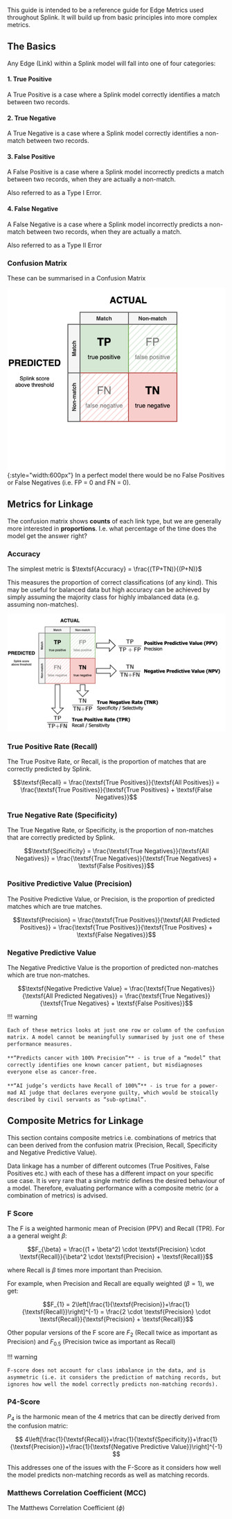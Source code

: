 This guide is intended to be a reference guide for Edge Metrics used throughout Splink. It will build up from basic principles into more complex metrics.

## The Basics

Any Edge (Link) within a Splink model will fall into one of four categories:

#### 1. True Positive

A True Positive is a case where a Splink model correctly identifies a match between two records.

#### 2. True Negative

A True Negative is a case where a Splink model correctly identifies a non-match between two records.

#### 3. False Positive

A False Positive is a case where a Splink model incorrectly predicts a match between two records, when they are actually a non-match.

Also referred to as a Type I Error.

#### 4. False Negative

A False Negative is a case where a Splink model incorrectly predicts a non-match between two records, when they are actually a match.

Also referred to as a Type II Error

### Confusion Matrix
These can be summarised in a Confusion Matrix

![](./image/confusion_matrix.drawio.png){:style="width:600px"}
In a perfect model there would be no False Positives or False Negatives (i.e. FP = 0 and FN = 0).

## Metrics for Linkage

The confusion matrix shows **counts** of each link type, but we are generally more interested in **proportions**. I.e. what percentage of the time does the model get the answer right?

### Accuracy

The simplest metric is $\textsf{Accuracy} = \frac{(TP+TN)}{(P+N)}$

This measures the proportion of correct classifications (of any kind). This may be useful for balanced data but high accuracy can be achieved by simply assuming the majority class for highly imbalanced data (e.g. assuming non-matches).


![](./image/confusion_matrix_extra.drawio.png)

### True Positive Rate (Recall)

The True Positve Rate, or Recall, is the proportion of matches that are correctly predicted by Splink.

$$\textsf{Recall} = \frac{\textsf{True Positives}}{\textsf{All Positives}} = \frac{\textsf{True Positives}}{\textsf{True Positives} + \textsf{False Negatives}}$$

### True Negative Rate (Specificity)

The True Negative Rate, or Specificity, is the proportion of non-matches that are correctly predicted by Splink.

$$\textsf{Specificity} = \frac{\textsf{True Negatives}}{\textsf{All Negatives}} = \frac{\textsf{True Negatives}}{\textsf{True Negatives} + \textsf{False Positives}}$$

### Positive Predictive Value (Precision)

The Positive Predictive Value, or Precision, is the proportion of predicted matches which are true matches.

$$\textsf{Precision} = \frac{\textsf{True Positives}}{\textsf{All Predicted Positives}} = \frac{\textsf{True Positives}}{\textsf{True Positives} + \textsf{False Negatives}}$$

### Negative Predictive Value

The Negative Predictive Value is the proportion of predicted non-matches which are true non-matches.

$$\textsf{Negative Predictive Value} = \frac{\textsf{True Negatives}}{\textsf{All Predicted Negatives}} = \frac{\textsf{True Negatives}}{\textsf{True Negatives} + \textsf{False Positives}}$$


!!! warning 

    Each of these metrics looks at just one row or column of the confusion matrix. A model cannot be meaningfully summarised by just one of these performance measures.

    **“Predicts cancer with 100% Precision”** - is true of a “model” that correctly identifies one known cancer patient, but misdiagnoses everyone else as cancer-free.

    **“AI judge’s verdicts have Recall of 100%”** - is true for a power-mad AI judge that declares everyone guilty, which would be stoically described by civil servants as “sub-optimal”.

## Composite Metrics for Linkage

This section contains composite metrics i.e. combinations of metrics that can been derived from the confusion matrix (Precision, Recall, Specificity and Negative Predictive Value). 

Data linkage has a number of different outcomes (True Positives, False Positives etc.) with each of these has a different impact on your specific use case. It is very rare that a single metric defines the desired behaviour of a model. Therefore, evaluating performance with a composite metric (or a combination of metrics) is advised.

### F Score

The F is a weighted harmonic mean of Precision (PPV) and Recall (TPR). For a a general weight $\beta$:

$$F_{\beta} = \frac{(1 + \beta^2) \cdot \textsf{Precision} \cdot \textsf{Recall}}{\beta^2 \cdot \textsf{Precision} + \textsf{Recall}}$$

where Recall is $\beta$ times more important than Precision.

For example, when Precision and Recall are equally weighted ($\beta = 1$), we get:

$$F_{1} = 2\left[\frac{1}{\textsf{Precision}}+\frac{1}{\textsf{Recall}}\right]^{-1} = \frac{2 \cdot \textsf{Precision} \cdot \textsf{Recall}}{\textsf{Precision} + \textsf{Recall}}$$

Other popular versions of the F score are $F_{2}$ (Recall twice as important as Precision) and $F_{0.5}$ (Precision twice as important as Recall)

!!! warning

    F-score does not account for class imbalance in the data, and is asymmetric (i.e. it considers the prediction of matching records, but ignores how well the model correctly predicts non-matching records).

### P4-Score

$P_{4}$ is the harmonic mean of the 4 metrics that can be directly derived from the confusion matric:

$$ 4\left[\frac{1}{\textsf{Recall}}+\frac{1}{\textsf{Specificity}}+\frac{1}{\textsf{Precision}}+\frac{1}{\textsf{Negative Predictive Value}}\right]^{-1} $$

This addresses one of the issues with the F-Score as it considers how well the model predicts non-matching records as well as matching records.

### Matthews Correlation Coefficient (MCC)

The Matthews Correlation Coefficient ($\phi$) 
